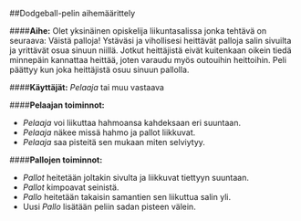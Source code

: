 ##Dodgeball-pelin aihemäärittely

####**Aihe:**
Olet yksinäinen opiskelija liikuntasalissa jonka tehtävä on seuraava: Väistä palloja! Ystäväsi ja vihollisesi heittävät palloja salin sivuilta ja yrittävät osua sinuun niillä. Jotkut heittäjistä eivät kuitenkaan oikein tiedä minnepäin kannattaa heittää, joten varaudu myös outouihin heittoihin. Peli päättyy kun joka heittäjistä osuu sinuun pallolla.

####**Käyttäjät:**
*Pelaaja* tai muu vastaava

####**Pelaajan toiminnot:**
* *Pelaaja* voi liikuttaa hahmoansa kahdeksaan eri suuntaan.
* *Pelaaja* näkee missä hahmo ja pallot liikkuvat.
* *Pelaaja* saa pisteitä sen mukaan miten selviytyy.

####**Pallojen toiminnot:**
* *Pallot* heitetään joltakin sivulta ja liikkuvat tiettyyn suuntaan.
* *Pallot* kimpoavat seinistä.
* *Pallo* heitetään takaisin samantien sen liikuttua salin yli.
* Uusi *Pallo* lisätään peliin sadan pisteen välein.